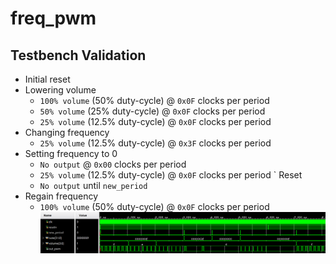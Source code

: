 # freq_pwm

## Testbench Validation
- Initial reset
- Lowering volume
    - `100% volume` (50% duty-cycle) @ `0x0F` clocks per period
    - `50% volume` (25% duty-cycle) @ `0x0F` clocks per period
    - `25% volume` (12.5% duty-cycle) @ `0x0F` clocks per period
- Changing frequency
    - `25% volume` (12.5% duty-cycle) @ `0x3F` clocks per period
- Setting frequency to 0
    - `No output` @ `0x00` clocks per period
    - `25% volume` (12.5% duty-cycle) @ `0x0F` clocks per period
` Reset
    - `No output` until `new_period`
- Regain frequency
    - `100% volume` (50% duty-cycle) @ `0x0F` clocks per period
![testbench image](./img_freq_pwm_tb.png)